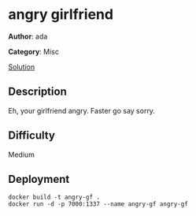 # angry girlfriend

**Author**: ada

**Category**: Misc

[Solution](solve/solution.txt)

## Description

Eh, your girlfriend angry. Faster go say sorry.

## Difficulty

Medium

## Deployment

```
docker build -t angry-gf .
docker run -d -p 7000:1337 --name angry-gf angry-gf
```
